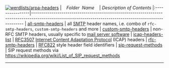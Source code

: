 [![werdlists/arpa-headers](https://img.shields.io/badge/werdlists-arpa-headers-purple/.svg?logo=github&style=popout&longCache=true)](# "werdlists/arpa-headers")
|&nbsp;&nbsp;&nbsp;&nbsp;_Folder&nbsp;&nbsp;Name_&nbsp;&nbsp;&nbsp;&nbsp;| _Description of Contents_
|:----------------|--------------------------------------------------------------------------------------------------------------------------------------------------------
| [all-smtp-headers](all-smtp-headers.txt) |  all [SMTP](https://wikipedia.org/wiki/Simple_Mail_Transfer_Protocol "Simple Mail Transfer Protocol") header names, i.e. combo of `rfc-smtp-headers`, `custom-smtp-headers` and more 
| [custom-smtp-headers](custom-smtp-headers.txt) |  non-RFC SMTP headers, usually specific to [mail server software](https://wikipedia.org/wiki/List_of_mail_server_software) 
| [icap-headers-list](icap-headers-list.txt) |  [RFC3507](https://tools.ietf.org/html/rfc3507) [Internet Content Adaptation Protocol](https://wikipedia.org/wiki/Internet_Content_Adaptation_Protocol) (ICAP) headers 
| [rfc-smtp-headers](rfc-smtp-headers.txt) |  [RFC822](https://tools.ietf.org/html/rfc822) style header field identifiers 
| [sip-request-methods](sip-request-methods.txt) | SIP request methods via <https://wikipedia.org/wiki/List_of_SIP_request_methods>  

* * *

